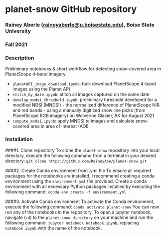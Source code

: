 # planet-snow GitHub repository
### Rainey Aberle (raineyaberle@u.boisestate.edu), Boise State University
### Fall 2021

### Description
Preliminary notebooks & short workflow for detecting snow-covered area in PlanetScope 4-band imagery.

- `planetAPI_image_download.ipynb`: bulk download PlanetScope 4-band images using the Planet API
- `stitch_by_date.ipynb`: stitch all images captured on the same date
- `develop_mndsi_threshold.ipynb`: preliminary threshold developed for a modified NDSI (MNDSI) - the normalized difference of PlanetScope NIR and red bands - using a manually digitized snow line picks (from PlanetScope RGB imagery) on Wolverine Glacier, AK for August 2021
- `compute_mndsi.ipynb`: apply MNDSI to images and calculate snow-covered area in area of interest (AOI)

### Installation
####1. Clone repository
To clone the `planet-snow` repository into your local directory, execute the following command from a terminal in your desired directory:
`git clone https://github.com/RaineyAbe/planet-snow.git`

####2. Create Conda environment from .yml file
To ensure all required packages for the notebooks are installed, I recommend creating a conda environment using the `environment.yml` file provided. Create a conda environment with all necessary Python packages installed by executing the following command:
`conda env create -f environment.yml`

####3. Activate Conda environment
To activate the Conda environment, execute the following command:
`conda activate planet-snow`
You can now run any of the notebooks in the repository. To open a jupyter notebook, navigate (`cd`) to the `planet-snow directory` on your machine and run the following command: `jupyter notebook notebook.ipynb`, replacing `notebook.ipynb` with the name of the notebook.
